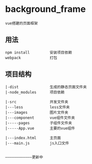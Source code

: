 # background_frame
    vue搭建的页面框架
##  用法
    npm install         安装项目依赖
    webpack             打包

##  项目结构
    |-dist              生成的静态页面文件夹
    |-node_modules      项目依赖

    |-src               开发文件夹
    |---less            less文件夹    
    |---images          图片文件夹
    |---component       vue组件文件夹
    |-----pages         子组件文件夹
    |-----App.vue       主要的vue组件

    |---index.html      主页面
    |---main.js         js入口文件


    ————————————更新中
